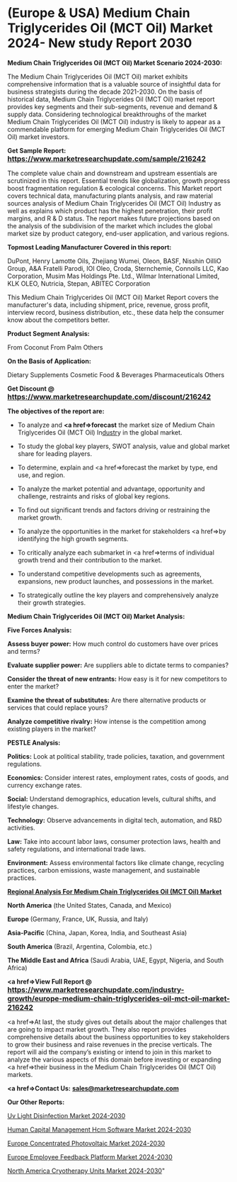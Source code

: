 # (Europe & USA) Medium Chain Triglycerides Oil (MCT Oil) Market 2024- New study Report 2030

<strong>Medium Chain Triglycerides Oil (MCT Oil) Market Scenario 2024-2030:</strong>

The Medium Chain Triglycerides Oil (MCT Oil) market exhibits comprehensive information that is a valuable source of insightful data for business strategists during the decade 2021-2030. On the basis of historical data, Medium Chain Triglycerides Oil (MCT Oil) market report provides key segments and their sub-segments, revenue and demand &amp; supply data. Considering technological breakthroughs of the market Medium Chain Triglycerides Oil (MCT Oil) industry is likely to appear as a commendable platform for emerging Medium Chain Triglycerides Oil (MCT Oil) market investors.

<strong>Get Sample Report: <a href=https://www.marketresearchupdate.com/sample/216242><font size=3 color=#0000ff>https://www.marketresearchupdate.com/sample/216242</font></a></strong>

The complete value chain and downstream and upstream essentials are scrutinized in this report. Essential trends like globalization, growth progress boost fragmentation regulation &amp; ecological concerns. This Market report covers technical data, manufacturing plants analysis, and raw material sources analysis of Medium Chain Triglycerides Oil (MCT Oil) Industry as well as explains which product has the highest penetration, their profit margins, and R & D status. The report makes future projections based on the analysis of the subdivision of the market which includes the global market size by product category, end-user application, and various regions.

<strong>Topmost Leading Manufacturer Covered in this report:</strong>

DuPont, Henry Lamotte Oils, Zhejiang Wumei, Oleon, BASF, Nisshin OilliO Group, A&A Fratelli Parodi, IOI Oleo, Croda, Sternchemie, Connoils LLC, Kao Corporation, Musim Mas Holdings Pte. Ltd., Wilmar International Limited, KLK OLEO, Nutricia, Stepan, ABITEC Corporation

This Medium Chain Triglycerides Oil (MCT Oil) Market Report covers the manufacturer's data, including shipment, price, revenue, gross profit, interview record, business distribution, etc., these data help the consumer know about the competitors better.

<strong>Product Segment Analysis: </strong>

From Coconut
From Palm
Others

<strong>On the Basis of Application:</strong>

Dietary Supplements
Cosmetic
Food & Beverages
Pharmaceuticals
Others

<strong>Get Discount @ <a href=https://www.marketresearchupdate.com/discount/216242><font size=3 color=#0000ff>https://www.marketresearchupdate.com/discount/216242</font></a></strong>

<strong><b>The objectives of the report are:</b></strong>

- To analyze and <strong><a href=><strong>forecast</strong></a></strong> the market size of Medium Chain Triglycerides Oil (MCT Oil) In<a href=ASDF991299>dustr</a>y in the global market.

- To study the global key players, SWOT analysis, value and global market share for leading players.

- To determine, explain and <a href=>forecast</a> the market by type, end use, and region.

- To analyze the market potential and advantage, opportunity and challenge, restraints and risks of global key regions.

- To find out significant trends and factors driving or restraining the market growth.

- To analyze the opportunities in the market for stakeholders <a href=>by</a> identifying the high growth segments.

- To critically analyze each submarket in <a href=>terms</a> of individual growth trend and their contribution to the market.

- To understand competitive developments such as agreements, expansions, new product launches, and possessions in the market.

- To strategically outline the key players and comprehensively analyze their growth strategies.

<strong>Medium Chain Triglycerides Oil (MCT Oil) Market Analysis:</strong>

<strong>Five Forces Analysis:</strong>

<strong>Assess buyer power:</strong> How much control do customers have over prices and terms?

<strong>Evaluate supplier power:</strong> Are suppliers able to dictate terms to companies?

<strong>Consider the threat of new entrants:</strong> How easy is it for new competitors to enter the market?

<strong>Examine the threat of substitutes:</strong> Are there alternative products or services that could replace yours?

<strong>Analyze competitive rivalry:</strong> How intense is the competition among existing players in the market?

<strong>PESTLE Analysis:</strong>

<strong>Politics:</strong> Look at political stability, trade policies, taxation, and government regulations.

<strong>Economics:</strong> Consider interest rates, employment rates, costs of goods, and currency exchange rates.

<strong>Social:</strong> Understand demographics, education levels, cultural shifts, and lifestyle changes.

<strong>Technology:</strong> Observe advancements in digital tech, automation, and R&D activities.

<strong>Law:</strong> Take into account labor laws, consumer protection laws, health and safety regulations, and international trade laws.

<strong>Environment:</strong> Assess environmental factors like climate change, recycling practices, carbon emissions, waste management, and sustainable practices.

<strong><u><b>Regional Analysis For Medium Chain Triglycerides Oil (MCT Oil) Market</b></u></strong>

<strong><b>North America</b></strong> (the United States, Canada, and Mexico)

<strong><b>Europe </b></strong>(Germany, France, UK, Russia, and Italy)

<strong><b>Asia-Pacific</b></strong> (China, Japan, Korea, India, and Southeast Asia)

<strong><b>South America</b></strong> (Brazil, Argentina, Colombia, etc.)

<strong><b>The Middle East and Africa</b></strong> (Saudi Arabia, UAE, Egypt, Nigeria, and South Africa)

<strong><a href=>View Full Report</a> @ <a href=https://www.marketresearchupdate.com/industry-growth/europe-medium-chain-triglycerides-oil-mct-oil-market-216242><font size=3 color=#0000ff>https://www.marketresearchupdate.com/industry-growth/europe-medium-chain-triglycerides-oil-mct-oil-market-216242</font></a></strong>

<a href=>At last,</a> the study gives out details about the major challenges that are going to impact market growth. They also report provides comprehensive details about the business opportunities to key stakeholders to grow their business and raise revenues in the precise verticals. The report will aid the company’s existing or intend to join in this market to analyze the various aspects of this domain before investing or expanding <a href=>their</a> business in the Medium Chain Triglycerides Oil (MCT Oil) markets.

<strong><a href=>Contact Us:</a></strong>
<strong>sales@marketresearchupdate.com</strong>

<strong>Our Other Reports:</strong>

<a href=https://www.linkedin.com/pulse/uv-light-disinfection-market-size-share-trend>Uv Light Disinfection Market 2024-2030</a>

<a href=https://www.linkedin.com/pulse/human-capital-management-hcm-software-market-3f>Human Capital Management Hcm Software Market 2024-2030</a>

<a href=https://www.linkedin.com/pulse/europe-concentrated-photovoltaic-market-overview>Europe Concentrated Photovoltaic Market 2024-2030</a>

<a href=https://www.linkedin.com/pulse/europe-employee-feedback-platform-market-hngaf/>Europe Employee Feedback Platform Market 2024-2030</a>

<a href=https://www.linkedin.com/pulse/north-america-cryotherapy-units-market-2023-guzdf/>North America Cryotherapy Units Market 2024-2030</a>"
